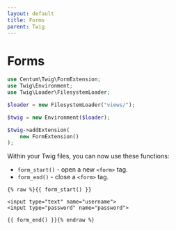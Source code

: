 ```yaml
---
layout: default
title: Forms
parent: Twig
---
```




# Forms

```php
use Centum\Twig\FormExtension;
use Twig\Environment;
use Twig\Loader\FilesystemLoader;

$loader = new FilesystemLoader("views/");

$twig = new Environment($loader);

$twig->addExtension(
    new FormExtension()
);
```

Within your Twig files, you can now use these functions:

* `form_start()` - open a new `<form>` tag.
* `form_end()` - close a `<form>` tag.

```twig
{% raw %}{{ form_start() }}

<input type="text" name="username">
<input type="password" name="password">

{{ form_end() }}{% endraw %}
```
